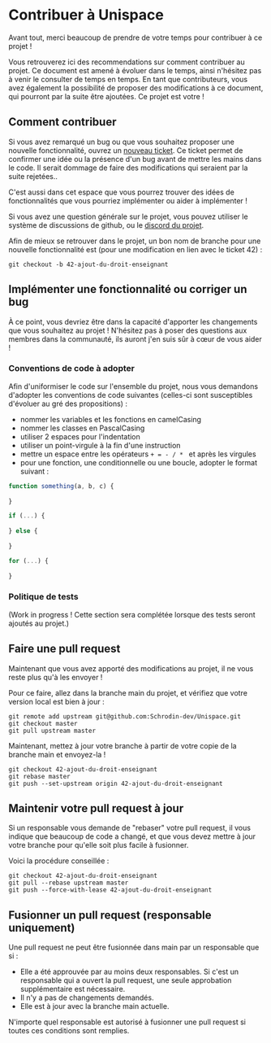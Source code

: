 # Contribuer à Unispace

Avant tout, merci beaucoup de prendre de votre temps pour contribuer à ce projet !

Vous retrouverez ici des recommendations sur comment contribuer au projet. Ce document est amené à évoluer dans le
temps,
ainsi n'hésitez pas à venir le consulter de temps en temps. En tant que contributeurs, vous avez également la
possibilité
de proposer des modifications à ce document, qui pourront par la suite être ajoutées. Ce projet est votre !

## Comment contribuer

Si vous avez remarqué un bug ou que vous souhaitez proposer une nouvelle fonctionnalité, ouvrez un
[nouveau ticket](https://github.com/Schrodin-dev/Unispace/issues/new). Ce ticket permet de confirmer une idée ou la
présence d'un bug avant de mettre les mains dans le code. Il serait dommage de faire des modifications qui seraient par
la suite rejetées..

C'est aussi dans cet espace que vous pourrez trouver des idées de fonctionnalités que vous pourriez implémenter ou aider 
à implémenter !

Si vous avez une question générale sur le projet, vous pouvez utiliser le système de discussions de github, ou le
[discord du projet](https://discord.gg/VyQA6MNp6q).

Afin de mieux se retrouver dans le projet, un bon nom de branche pour une nouvelle fonctionnalité est (pour une modification en
lien avec le ticket 42) :

```shell
git checkout -b 42-ajout-du-droit-enseignant
```

## Implémenter une fonctionnalité ou corriger un bug

À ce point, vous devriez être dans la capacité d'apporter les changements que vous souhaitez au projet ! N'hésitez pas
à poser des questions aux membres dans la communauté, ils auront j'en suis sûr à cœur de vous aider ! 

### Conventions de code à adopter
Afin d'uniformiser le code sur l'ensemble du projet, nous vous demandons d'adopter les conventions de code suivantes
(celles-ci sont susceptibles d'évoluer au gré des propositions) :
- nommer les variables et les fonctions en camelCasing
- nommer les classes en PascalCasing
- utiliser 2 espaces pour l'indentation
- utiliser un point-virgule à la fin d'une instruction
- mettre un espace entre les opérateurs `+ = - / * ` et après les virgules
- pour une fonction, une conditionnelle ou une boucle, adopter le format suivant :
```js
function something(a, b, c) {
	
}
```
```js
if (...) {
	
} else {
	
}
```
```js
for (...) {
	
}
```

### Politique de tests
(Work in progress ! Cette section sera complétée lorsque des tests seront ajoutés au projet.)

## Faire une pull request

Maintenant que vous avez apporté des modifications au projet, il ne vous reste plus qu'à les envoyer !

Pour ce faire, allez dans la branche main du projet, et vérifiez que votre version local est bien à jour :
```shell
git remote add upstream git@github.com:Schrodin-dev/Unispace.git
git checkout master
git pull upstream master
```

Maintenant, mettez à jour votre branche à partir de votre copie de la branche main et envoyez-la !
```shell
git checkout 42-ajout-du-droit-enseignant
git rebase master
git push --set-upstream origin 42-ajout-du-droit-enseignant
```

## Maintenir votre pull request à jour

Si un responsable vous demande de "rebaser" votre pull request, il vous indique que beaucoup de code a changé, et 
que vous devez mettre à jour votre branche pour qu'elle soit plus facile à fusionner.

Voici la procédure conseillée :
```shell
git checkout 42-ajout-du-droit-enseignant
git pull --rebase upstream master
git push --force-with-lease 42-ajout-du-droit-enseignant
```

## Fusionner un pull request (responsable uniquement)
Une pull request ne peut être fusionnée dans main par un responsable que si :

- Elle a été approuvée par au moins deux responsables. Si c'est un responsable qui a ouvert la pull request, une seule approbation supplémentaire est nécessaire.
- Il n'y a pas de changements demandés.
- Elle est à jour avec la branche main actuelle.

N'importe quel responsable est autorisé à fusionner une pull request si toutes ces conditions sont remplies.